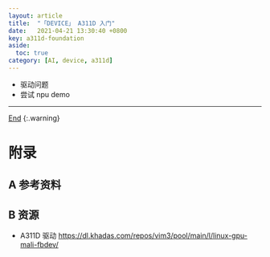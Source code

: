 ```yaml
---
layout: article
title:  "「DEVICE」 A311D 入门"
date:   2021-04-21 13:30:40 +0800
key: a311d-foundation
aside:
  toc: true
category: [AI, device, a311d]
---
```

<span id='head'> </span>  

<!--more-->   

- 驱动问题     
- 尝试 npu demo    


-------------------  
[End](#head)
{:.warning}  
# 附录
## A 参考资料

## B 资源
- A311D 驱动 <https://dl.khadas.com/repos/vim3/pool/main/l/linux-gpu-mali-fbdev/>    

